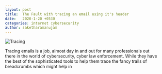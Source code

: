 ```yaml
---
layout: post
title:  The Fault with tracing an email using it's header
date:   2020-1-20 +0530
categories: internet cybersecurity
author: saketharamanujam
---
```

![Tracing](https://static.makeuseof.com/wp-content/uploads/2016/10/yahoo-email-spying-670x335.jpg)

Tracing emails is a job, almost day in and out for many professionals out there in the world of cybersecurity, cyber law enforcement. While they have the best of the sophisticated tools to help them trace the fancy trails of breadcrumbs which might help in   